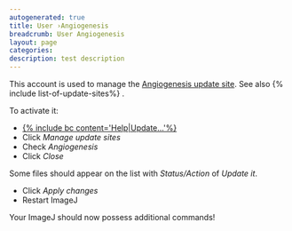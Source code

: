 ```yaml
---
autogenerated: true
title: User ›Angiogenesis
breadcrumb: User Angiogenesis
layout: page
categories: 
description: test description
---
```


This account is used to manage the [Angiogenesis update site](http://sites.imagej.net/Angiogenesis/). See also {% include list-of-update-sites%}
.

To activate it:

  - [{% include bc content='Help|Update...'%}](Update_Sites )
  - Click *Manage update sites*
  - Check *Angiogenesis*
  - Click *Close*

Some files should appear on the list with *Status/Action* of *Update it*.

  - Click *Apply changes*
  - Restart ImageJ

Your ImageJ should now possess additional commands\!

